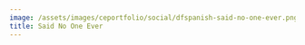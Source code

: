 ```yaml
---
image: /assets/images/ceportfolio/social/dfspanish-said-no-one-ever.png
title: Said No One Ever
---
```

